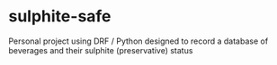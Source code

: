 # sulphite-safe
 Personal project using DRF / Python designed to record a database of beverages and their sulphite (preservative) status
